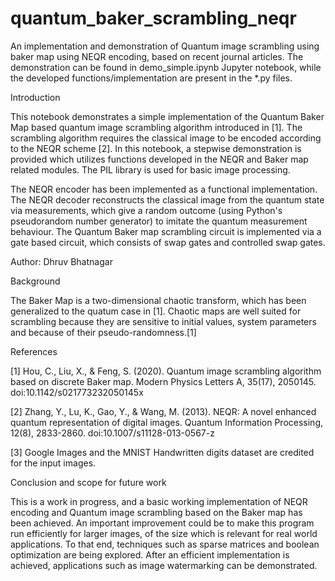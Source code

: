 # quantum_baker_scrambling_neqr
An implementation and demonstration of Quantum image scrambling using baker map using NEQR encoding, based on recent journal articles.
The demonstration can be found in demo_simple.ipynb Jupyter notebook, while the developed functions/implementation are present in the *.py files.

Introduction

This notebook demonstrates a simple implementation of the Quantum Baker Map based quantum image scrambling algorithm introduced in [1]. The scrambling algorithm requires the classical image to be encoded according to the NEQR scheme [2]. In this notebook, a stepwise demonstration is provided which utilizes functions developed in the NEQR and Baker map related modules. The PIL library is used for basic image processing.

The NEQR encoder has been implemented as a functional implementation. The NEQR decoder reconstructs the classical image from the quantum state via measurements, which give a random outcome (using Python's pseudorandom number generator) to imitate the quantum measurement behaviour. The Quantum Baker map scrambling circuit is implemented via a gate based circuit, which consists of swap gates and controlled swap gates.

Author: Dhruv Bhatnagar

Background

The Baker Map is a two-dimensional chaotic transform, which has been generalized to the quatum case in [1]. Chaotic maps are well suited for scrambling because they are sensitive to initial values, system parameters and because of their pseudo-randomness.[1]

References

[1] Hou, C., Liu, X., & Feng, S. (2020). Quantum image scrambling algorithm based on discrete Baker map. Modern Physics Letters A, 35(17), 2050145. doi:10.1142/s021773232050145x

[2] Zhang, Y., Lu, K., Gao, Y., & Wang, M. (2013). NEQR: A novel enhanced quantum representation of digital images. Quantum Information Processing, 12(8), 2833-2860. doi:10.1007/s11128-013-0567-z

[3] Google Images and the MNIST Handwritten digits dataset are credited for the input images.

Conclusion and scope for future work

This is a work in progress, and a basic working implementation of NEQR encoding and Quantum image scrambling based on the Baker map has been achieved. An important improvement could be to make this program run efficiently for larger images, of the size which is relevant for real world applications. To that end, techniques such as sparse matrices and boolean optimization are being explored. After an efficient implementation is achieved, applications such as image watermarking can be demonstrated.
